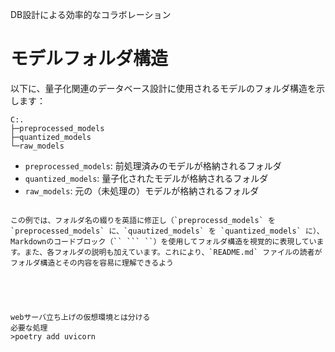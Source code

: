 
DB設計による効率的なコラボレーション




# モデルフォルダ構造

以下に、量子化関連のデータベース設計に使用されるモデルのフォルダ構造を示します：

```
C:.
├─preprocessed_models
├─quantized_models
└─raw_models
```

- `preprocessed_models`: 前処理済みのモデルが格納されるフォルダ
- `quantized_models`: 量子化されたモデルが格納されるフォルダ
- `raw_models`: 元の（未処理の）モデルが格納されるフォルダ
```

この例では、フォルダ名の綴りを英語に修正し（`preprocessd_models` を `preprocessed_models` に、`quautized_models` を `quantized_models` に）、Markdownのコードブロック（`` ``` ``）を使用してフォルダ構造を視覚的に表現しています。また、各フォルダの説明も加えています。これにより、`README.md` ファイルの読者がフォルダ構造とその内容を容易に理解できるよう





webサーバ立ち上げの仮想環境とは分ける
必要な処理
>poetry add uvicorn
